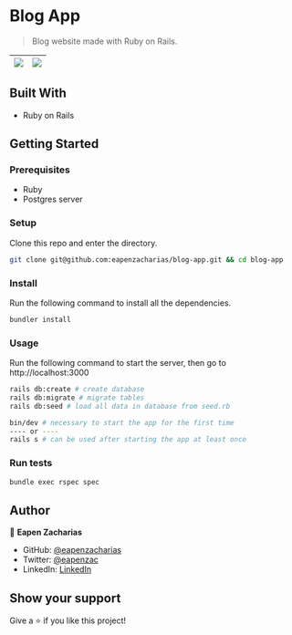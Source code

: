 # Blog App

> Blog website made with Ruby on Rails.

| ![](https://user-images.githubusercontent.com/49812651/157978814-2f4f2625-698f-4e47-9830-01a4d33df19b.png)  | ![](https://user-images.githubusercontent.com/49812651/157978830-9c9c33d9-b8a6-4326-803b-723c661781c3.png)
|:---:|:---:|

## Built With

- Ruby on Rails

## Getting Started

### Prerequisites

- Ruby
- Postgres server

### Setup

Clone this repo and enter the directory.

```sh
git clone git@github.com:eapenzacharias/blog-app.git && cd blog-app
```

### Install

Run the following command to install all the dependencies.

```sh
bundler install
```

### Usage

Run the following command to start the server, then go to http://localhost:3000

```sh
rails db:create # create database
rails db:migrate # migrate tables
rails db:seed # load all data in database from seed.rb

bin/dev # necessary to start the app for the first time
---- or ----
rails s # can be used after starting the app at least once
```

### Run tests

```sh
bundle exec rspec spec
```

## Author

👤 **Eapen Zacharias**

- GitHub: [@eapenzacharias](https://github.com/eapenzacharias)
- Twitter: [@eapenzac](https://twitter.com/eapenzac)
- LinkedIn: [LinkedIn](https://linkedin.com/in/eapenzac)

## Show your support

Give a ⭐️ if you like this project!
